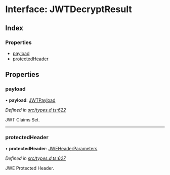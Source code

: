 # Interface: JWTDecryptResult

## Index

### Properties

* [payload](_types_d_.jwtdecryptresult.md#payload)
* [protectedHeader](_types_d_.jwtdecryptresult.md#protectedheader)

## Properties

### payload

•  **payload**: [JWTPayload](_types_d_.jwtpayload.md)

*Defined in [src/types.d.ts:622](https://github.com/panva/jose/blob/v3.7.0/src/types.d.ts#L622)*

JWT Claims Set.

___

### protectedHeader

•  **protectedHeader**: [JWEHeaderParameters](_types_d_.jweheaderparameters.md)

*Defined in [src/types.d.ts:627](https://github.com/panva/jose/blob/v3.7.0/src/types.d.ts#L627)*

JWE Protected Header.

